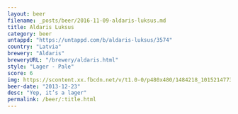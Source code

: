 ```yaml
---
layout: beer
filename: _posts/beer/2016-11-09-aldaris-luksus.md
title: Aldaris Luksus
category: beer
untappd: "https://untappd.com/b/aldaris-luksus/3574"
country: "Latvia"
brewery: "Aldaris"
breweryURL: "/brewery/aldaris.html"
style: "Lager - Pale"
score: 6
img: https://scontent.xx.fbcdn.net/v/t1.0-0/p480x480/1484218_10152147730358745_1572080029_n.jpg?oh=ba5890a5fcb9c05ae9257bc537ce000d&oe=5A291347
beer-date: "2013-12-23"
desc: "Yep, it’s a lager"
permalink: /beer/:title.html
---
```


